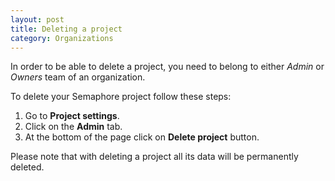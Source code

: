 ```yaml
---
layout: post
title: Deleting a project
category: Organizations
---
```


In order to be able to delete a project, you need to belong to either _Admin_ or
_Owners_ team of an organization.

To delete your Semaphore project follow these steps:

1. Go to **Project settings**.
2. Click on the **Admin** tab.
3. At the bottom of the page click on **Delete project** button.

Please note that with deleting a project all its data will be permanently deleted.
